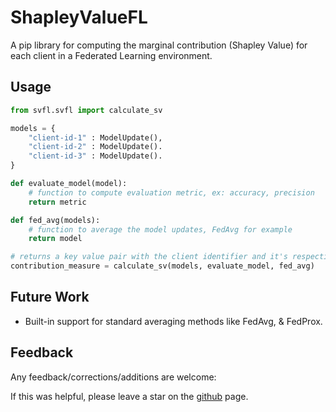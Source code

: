 # ShapleyValueFL
A pip library for computing the marginal contribution (Shapley Value) for each client in a Federated Learning environment.

## Usage

```python 
from svfl.svfl import calculate_sv

models = {
    "client-id-1" : ModelUpdate(),
    "client-id-2" : ModelUpdate().
    "client-id-3" : ModelUpdate().
}

def evaluate_model(model):
    # function to compute evaluation metric, ex: accuracy, precision
    return metric

def fed_avg(models):
    # function to average the model updates, FedAvg for example
    return model

# returns a key value pair with the client identifier and it's respective Shapley Value
contribution_measure = calculate_sv(models, evaluate_model, fed_avg)
```

## Future Work

- Built-in support for standard averaging methods like FedAvg, & FedProx.



## Feedback
Any feedback/corrections/additions are welcome:

If this was helpful, please leave a star on the [github](https://github.com/akassharjun/ShapleyValueFL) page.
